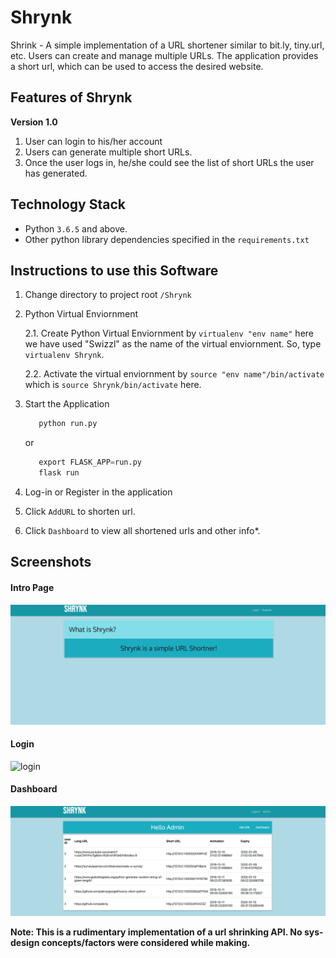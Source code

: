 # Shrynk

Shrink - A simple implementation of a URL shortener similar to bit.ly, tiny.url, etc. Users can create and manage multiple URLs. The application provides a short url, which can be used to access the desired website. 

## Features of Shrynk

**Version 1.0**

1. User can login to his/her account
2. Users can generate multiple short URLs.
3. Once the user logs in, he/she could see the list of short URLs the user has generated. 

## Technology Stack

* Python ```3.6.5``` and above.
* Other python library dependencies specified in the ```requirements.txt```

## Instructions to use this Software

1. Change directory to project root ```/Shrynk```

2. Python Virtual Enviornment

    2.1. Create Python Virtual Enviornment by ```virtualenv "env name"``` here we have used "Swizzl" as the name of the virtual enviornment. So, type  ```virtualenv Shrynk```.
    
    2.2. Activate the virtual enviornment by ```source "env name"/bin/activate``` which is ```source Shrynk/bin/activate``` here. 

3. Start the Application

    ```python
       python run.py
    ``` 
   or  
    ```python
       export FLASK_APP=run.py
       flask run
    ```
4. Log-in or Register in the application
5. Click ```AddURL``` to shorten url. 
6. Click ```Dashboard``` to view all shortened urls and other info*.


## Screenshots

#### Intro Page

![intro](https://github.com/JaganKaartik/Shrynk/blob/master/images/intro.png)

#### Login

![login](https://github.com/JaganKaartik/Shrynk/blob/master/images/login.png)

#### Dashboard

![dash](https://github.com/JaganKaartik/Shrynk/blob/master/images/dashboard.png)


**Note: This is a rudimentary implementation of a url shrinking API. No sys-design concepts/factors were considered while making.**
